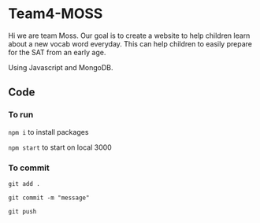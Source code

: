 # Team4-MOSS 

Hi we are team Moss. Our goal is to create a website to help children learn about a new vocab word everyday. This can help children to easily prepare for the SAT from an early age.

Using Javascript and MongoDB. 

## Code
### To run
``` npm i ``` to install packages

``` npm start ``` to start on local 3000

### To commit
``` git add . ```

```git commit -m "message"```

```git push```

